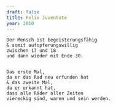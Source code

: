 ```yaml
---
draft: false
title: Felix Juventute
year: 2010
---
```

	Der Mensch ist begeisterungsfähig  
	& somit aufopferungswillig  
	zwischen 17 und 18  
	und dann wieder mit Ende 30.  


	Das erste Mal,  
	da er das Rad neu erfunden hat  
	& das zweite Mal,  
	da er erkannt hat,  
	dass alle Räder aller Zeiten  
	viereckig sind, waren und sein werden.

